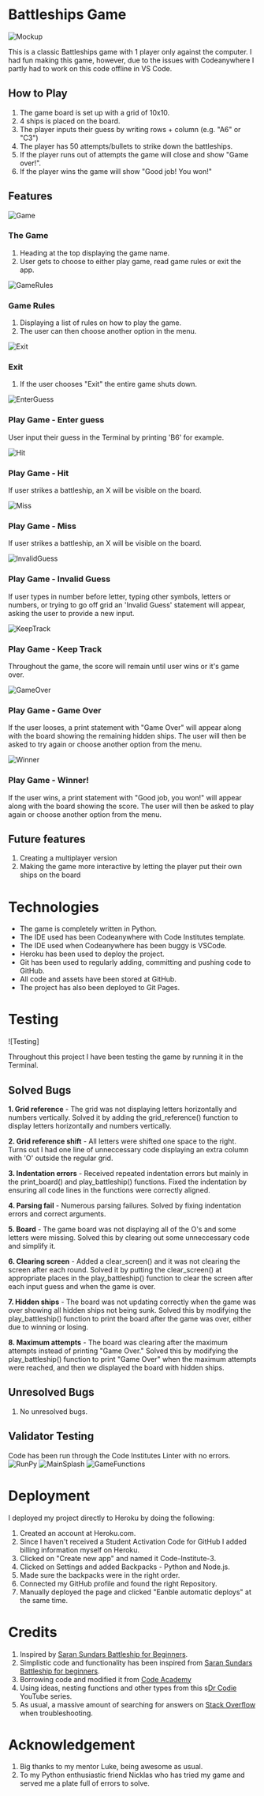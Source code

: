 # Battleships Game

![Mockup](docs/readme_images/mockup.png)

This is a classic Battleships game with 1 player only against the computer. I had fun making this game, however, due to the issues with Codeanywhere I partly had to work on this code offline in VS Code.

## How to Play
1. The game board is set up with a grid of 10x10.
2. 4 ships is placed on the board.
3. The player inputs their guess by writing rows + column (e.g. "A6" or "C3")
4. The player has 50 attempts/bullets to strike down the battleships.
5. If the player runs out of attempts the game will close and show "Game over!".
6. If the player wins the game will show "Good job! You won!"


## Features

![Game](docs/readme_images/game.png)
### The Game
1. Heading at the top displaying the game name.
2. User gets to choose to either play game, read game rules or exit the app.

![GameRules](docs/readme_images/game_rules.png)
### Game Rules
1. Displaying a list of rules on how to play the game.
2. The user can then choose another option in the menu.


![Exit](docs/readme_images/exit.png)
### Exit
1. If the user chooses "Exit" the entire game shuts down.

![EnterGuess](docs/readme_images/enter_guess.png)
### Play Game - Enter guess
User input their guess in the Terminal by printing 'B6' for example.

![Hit](docs/readme_images/hit.png)
### Play Game - Hit
If user strikes a battleship, an X will be visible on the board.

![Miss](docs/readme_images/miss.png)
### Play Game - Miss
If user strikes a battleship, an X will be visible on the board.

![InvalidGuess](docs/readme_images/invalid_guess.png)
### Play Game - Invalid Guess
If user types in number before letter, typing other symbols, letters or numbers, or trying to go off grid an 'Invalid Guess' statement will appear, asking the user to provide a new input.

![KeepTrack](docs/readme_images/keep_track.png)
### Play Game - Keep Track
Throughout the game, the score will remain until user wins or it's game over.

![GameOver](docs/readme_images/game_over.png)
### Play Game - Game Over
If the user looses, a print statement with "Game Over" will appear along with the board showing the remaining hidden ships. The user will then be asked to try again or choose another option from the menu.

![Winner](docs/readme_images/winner.png)
### Play Game - Winner!
If the user wins, a print statement with "Good job, you won!" will appear along with the board showing the score. The user will then be asked to play again or choose another option from the menu.

## Future features

1. Creating a multiplayer version
2. Making the game more interactive by letting the player put their own ships on the board

# Technologies

* The game is completely written in Python.
* The IDE used has been Codeanywhere with Code Institutes template.
* The IDE used when Codeanywhere has been buggy is VSCode.
* Heroku has been used to deploy the project.
* Git has been used to regularly adding, committing and pushing code to GitHub.
* All code and assets have been stored at GitHub.
* The project has also been deployed to Git Pages.

# Testing

![Testing]

Throughout this project I have been testing the game by running it in the Terminal. 

## Solved Bugs

**1. Grid reference** - The grid was not displaying letters horizontally and numbers vertically. Solved it by adding the grid_reference() function to display letters horizontally and numbers vertically.

**2. Grid reference shift** - All letters were shifted one space to the right. Turns out I had one line of unneccessary code displaying an extra column with 'O' outside the regular grid.

**3. Indentation errors** - Received repeated indentation errors but mainly in the print_board() and play_battleship() functions. Fixed the indentation by ensuring all code lines in the functions were correctly aligned.

**4. Parsing fail** - Numerous parsing failures. Solved by fixing indentation errors and correct arguments.

**5. Board** - The game board was not displaying all of the O's and some letters were missing. Solved this by clearing out some unneccessary code and simplify it.

**6. Clearing screen** - Added a clear_screen() and it was not clearing the screen after each round. Solved it by putting the clear_screen() at appropriate places in the play_battleship() function to clear the screen after each input guess and when the game is over.

**7. Hidden ships** - The board was not updating correctly when the game was over showing all hidden ships not being sunk. Solved this by modifying the play_battleship() function to print the board after the game was over, either due to winning or losing.

**8. Maximum attempts** - The board was clearing after the maximum attempts instead of printing "Game Over." Solved this by modifying the play_battleship() function to print "Game Over" when the maximum attempts were reached, and then we displayed the board with hidden ships.

## Unresolved Bugs

1. No unresolved bugs.


## Validator Testing
Code has been run through the Code Institutes Linter with no errors.
![RunPy](docs/readme_images/run_linter.png)
![MainSplash](docs/readme_images/main_splash_linter.png)
![GameFunctions](docs/readme_images/game_functions_linter.png)

# Deployment
I deployed my project directly to Heroku by doing the following:

1. Created an account at Heroku.com.
2. Since I haven't received a Student Activation Code for GitHub I added billing information myself on Heroku.
3. Clicked on "Create new app" and named it Code-Institute-3.
4. Clicked on Settings and added Backpacks - Python and Node.js.
5. Made sure the backpacks were in the right order.
6. Connected my GitHub profile and found the right Repository.
7. Manually deployed the page and clicked "Eanble automatic deploys" at the same time.

# Credits 
1. Inspired by [Saran Sundars Battleship for Beginners](https://github.com/SaranSundar/PythonCurriculum/blob/main/Battleships/battleships_complete.py).
2. Simplistic code and functionality has been inspired from [Saran Sundars Battleship for beginners](https://www.youtube.com/watch?v=MgJBgnsDcF0).
3. Borrowing code and modified it from [Code Academy](https://www.youtube.com/watch?v=7Ki_2gr0rsE)
4. Using ideas, nesting functions and other types from this s[Dr Codie](https://www.youtube.com/watch?v=Ej7I8BPw7Gk&list=PLpeS0xTwoWAsn3SwQbSsOZ26pqZ-0CG6i) YouTube series.
5. As usual, a massive amount of searching for answers on [Stack Overflow](https://stackoverflow.com) when troubleshooting.

# Acknowledgement
1. Big thanks to my mentor Luke, being awesome as usual.
2. To my Python enthusiastic friend Nicklas who has tried my game and served me a plate full of errors to solve.